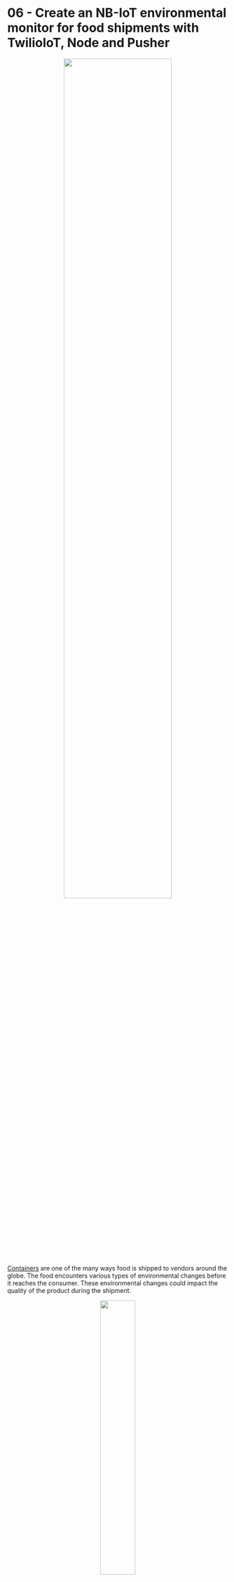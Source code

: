 # 06 - Create an NB-IoT environmental monitor for food shipments with TwilioIoT, Node and Pusher

<p align="center">
  <img width="70%" height="70%" src="https://i.ibb.co/qpk0ZMX/Twilio-Io-T-NBFood-Banner2.png"/>
</p>

[Containers](https://en.wikipedia.org/wiki/Intermodal_container) are one of the many ways food is shipped to vendors around the globe. The food encounters various types of environmental changes before it reaches the consumer. These environmental changes could impact the quality of the product during the shipment. 

<p align="center">
  <img width="40%" height="40%" src="https://i.ibb.co/fF0Gscn/Twiolio-Io-TNBFood01.gif"/>
</p>

Using *[Twilio’s Alfa Developer Kit](https://www.twilio.com/docs/wireless/quickstart/alfa-developer-kit)* that was distributed at [SIGNAL 2018](https://www.twilio.com/signal) we will create a full-stack IoT prototype using the [U.S. T-Mobile NB-IoT](https://www.twilio.com/docs/wireless/nb) network. The rollout of *[NB-IoT](https://www.twilio.com/wireless/narrowband)* provides a new way to create and connect devices with a lifespan of 10 years in the wild. This device will be used to track the [temperature/humidity](http://wiki.seeedstudio.com/Grove-Temperature_and_Humidity_Sensor_Pro/) of a food shipment and infrequently send small packets of data to update a web application.

[![Create an NB-IoT environmental monitor for food shipments with TwilioIoT, Node and Pusher](http://img.youtube.com/vi/N4ZKnuvLjPU/0.jpg)](https://www.youtube.com/watch?v=N4ZKnuvLjPU "Create an NB-IoT environmental monitor for food shipments with TwilioIoT, Node and Pusher")

### Hardware Requirements
* [Twilio Developer Kit for T-Mobile Narrowband](https://www.twilio.com/docs/wireless/quickstart/alfa-developer-kit)
* [Twilio Narrowband SIM](https://www.twilio.com/wireless/narrowband)
* LTE Antenna
* Micro USB cable
* Lithium Battery
* [Seeed Studio Temperature and Humidity sensor](http://wiki.seeedstudio.com/Grove-TemperatureAndHumidity_Sensor/)

### Software Requirements
* [Arduino IDE](https://www.arduino.cc/en/Main/Software)
* [Twilio Breakout SDK](https://github.com/twilio/Breakout_Arduino_Library/tree/master/src/BreakoutSDK)
* [Node.js](https://nodejs.org/en/)
* [Pusher](http://pusher.com/)

## Prepare the hardware
If you are unfamiliar with the Alfa developer kit check out how [“Pioneer NB-IoT with Twilio’s Alfa Development Kit”](https://www.twilio.com/blog/pioneer-nb-iot-with-twilios-alfa-development-kit). This is a great primer for understanding how to connect to T-Mobile’s NB-IoT network with Twilio.

First take out the required components from the Alfa developer kit. 

<p align="center">
  <img width="40%" height="40%" src="https://i.ibb.co/jwvTgqL/Twilio-Timeline-Hardware.jpg"/>
</p>

Attach the [Seeed Studio](https://www.seeedstudio.com/) Temperature and Humidity [DHT11](http://wiki.seeedstudio.com/Grove-TemperatureAndHumidity_Sensor/) sensor.

<p align="center">
  <img width="40%" height="40%" src="https://i.ibb.co/pjtXV2B/Twilio-Timeline-Hardware-Setup.jpg"/>
</p>

Open the Arduino IDE. This developer environment is used to program the developer board. 

We will need to download the Grove Temperature and Humidity Sensor library by [Seeed Studio](https://github.com/Seeed-Studio/Grove_Temperature_And_Humidity_Sensor) to program the DHT11 sensor. 

* Navigate to Sketch > Include Library Manage Libraries.

<p align="center">
  <img width="40%" height="40%" src="https://i.ibb.co/KG78Dv9/Twilio-Timeline-Manage-Libraries.png"/>
</p>

Search for and install the Grove Temperature and Humidity Sensor library by Seeed Studio. 

<p align="center">
  <img width="40%" height="40%" src="https://i.ibb.co/q9vsQmM/Twilio-Timeline-Library-DHT11.png"/>
</p>

After the library is installed we are ready to modify some code. Before we can do this we have to put the developer board into [Bootloader mode](https://www.twilio.com/docs/wireless/quickstart/m2m-commands-wiolte#enter-bootloader-mode). This step is necessary for uploading new code to the board. Once it is in Bootloader mode go back to the Arduino IDE.

## Hack and upload

<p align="center">
  <img width="40%" height="40%" src="https://media.giphy.com/media/ZvLUtG6BZkBi0/giphy.gif"/>
</p>

Open the “Hello World” example in the [Breakout SDK](https://github.com/twilio/Breakout_Arduino_Library) Library folder.

*Navigate to File > Examples > Breakout Arduino Library > Hello World 

<p align="center">
  <img width="40%" height="40%" src="https://i.ibb.co/q5WNcHx/Twilio-Timeline-Hello-World.png"/>
</p>

At the top of the file, underneath #include <stdio.h>, add the DHT11 sensor header file.

``` arduino
#include <DHT.h>
```

Define SENSOR_PIN and the type of temperature humidity sensor as DHT11. This sensor is apart of a family called DHT so it’s important to note that we are using the DHT11. Once defined now we can instantiate a new DHT instance for reading incoming data.

``` arduino
#define SENSOR_PIN (D38)
#define DHTTYPE DHT11 
DHT dht(SENSOR_PIN, DHTTYPE);
```

Navigate to the setup() function and add this line at the top of the function.

``` arduino
  dht.begin();
```
Create a new function between the setup() and loop() functions. Name this function sendDHT11. 

``` arduino
void sendDHT11() {
}
```
Within the function, create the timing logic for reading the DHT11. Add a delay at the end of the block to take a reading every minute.

``` arduino
  static unsigned long last_send = 0;

  if ((last_send == 0) || (millis() - last_send >= SEND_INTERVAL)) {
    last_send = millis();
  }
  delay(60000);
```

Add the temperature and humidity variables to the if-statement underneath the variable last_send. 
 
``` arduino
    float temperature = dht.readTemperature();
    float humidity = dht.readHumidity();

    LOG(L_INFO, "Current temperature [%f] degrees celcius\r\n", temperature);
    LOG(L_INFO, "Current humidity [%f]\r\n", humidity);
```

Create a new char buffer named commandText. Use the snprintf function to create a new data string with the humidity and temperature data from the DHT11 sensor. This function will place the string in the buffer and it can be pointed to by the variable commandText.

``` arduino
char commandText[512];
    snprintf(commandText, 512, "Current humidity [%4.2f] and current temp [%4.2f]", humidity, temperature);
```

This variable is then used point to the string and send a text command over the NB-IoT network using the Breakout SDK.
``` arduino
    breakout->sendTextCommand(commandText);
```

For testing purposes, there are two other things we should do 1) add the Breakout SDK psk_key and 2) alter the interval time for a more responsive example.

Let’s start by replacing the psk_key. Each development board has a unique [SIM ICCID](https://en.wikipedia.org/wiki/Subscriber_identity_module#ICCID) and Pre-Shared Key (psk). The psk for the board needs to be copied into the HelloWorld.ino sketch to the T-Mobile Narrowband network. Follow the instructions below to find your pre-shared key:

<p align="center">
  <img width="40%" height="40%" src="https://i.ibb.co/vP73x86/QEc-QMQGa-Obj-Md-Hx-V7ybgj4-Ffps-t7k-JM534-Q47bv-CQBt-E-width-800.png"/>
</p>

Inside the HelloWorld.ino sketch find the line *psk_key.

1. Navigate to Programmable Wireless in the Twilio Console
2. Click SIMs
3. Find the Narrowband SIM that was previously registered
4. Under the tab Breakout SDK find Credentials
5. Where it says Pre-Shared Key (psk) click the eye logo to reveal the key
6. Copy the psk
7. Paste your psk into the HelloWorld.ino file in the code above

Next, change the setPollingInterval. This determines how often the Breakout SDK will poll for a new Command. Find the line breakout->setPollingInterval.

Change the ‘setPollingInterval’ interval from 10 to 1. This will change the [polling](https://www.twilio.com/docs/wireless/nb#what-is-polling) time from 10 minutes to 1 minute.

``` arduino
breakout->setPollingInterval(1 * 60);
```

With the board still in Bootloader mode, upload the code to the developer board. 

<p align="center">
  <img width="40%" height="40%" src="https://i.ibb.co/v4SBQnr/Twilio-Timeline-Upload.png"/>
</p>

The output of the uploading process should look something like this.

<p align="center">
  <img width="80%" height="80%" src="https://i.ibb.co/rwccdMF/Twilio-Io-T-NBFood-Upload.gif"/>
</p>

Press the RST button on the board to reset the board and start the new program. 

<p align="center">
  <img width="60%" height="60%" src="https://i.ibb.co/zZyVHRf/Twilio-Timeline-RST.jpg"/>
</p>

Open the Serial Monitor and the registration process will start. 

<p align="center">
  <img width="80%" height="80%" src="https://s3.amazonaws.com/com.twilio.prod.twilio-docs/images/hFOkpgeJwhNCYjDWpHEjM2dRQglzP1KJ3ijL_rs5YwRZCY.width-500.png"/>
</p>

After a short period of time, the developer board will connect to the Breakout SDK.

<p align="center">
  <img width="80%" height="80%" src="https://i.ibb.co/ydpLM6z/Twilio-Timeline-Breakout.png"/>
</p>

Once connected to the Breakout SDK, the DHT11 will initialize and the temperature and humidity data will start to flow in the Serial Monitor. 

<p align="center">
  <img width="80%" height="80%" src="https://i.ibb.co/3znrpbQ/Twilio-Io-T-NBfood-Command-Sent.png"/>
</p>

Below is the completed program as a reference	. This code can also be found on the TwilioIoT GitHub.
```arduino
#include <Seeed_ws2812.h>
#include <BreakoutSDK.h>
#include <stdio.h>

#include <DHT.h>
#define SENSOR_PIN (D38)
#define DHTTYPE DHT11 
DHT dht(SENSOR_PIN, DHTTYPE);

#define SEND_INTERVAL (1 * 60 * 1000)
static const char *device_purpose = "Dev-Kit";
static const char *psk_key = "YOUR_PSK";
Breakout *breakout = &Breakout::getInstance();

WS2812 strip = WS2812(1, RGB_LED_PIN);

void enableLed() {
  pinMode(RGB_LED_PWR_PIN, OUTPUT);
  digitalWrite(RGB_LED_PWR_PIN, HIGH);
  strip.begin();
  strip.brightness = 5;
}

void setup() {
  dht.begin();
  owl_log_set_level(L_INFO);
  LOG(L_WARN, "Arduino setup() starting up\r\n");

  enableLed();
  strip.WS2812SetRGB(0, 0x20, 0x20, 0x00);
  strip.WS2812Send();

  breakout->setPurpose(device_purpose);
  breakout->setPSKKey(psk_key);
  breakout->setPollingInterval(1 * 60);  // SET TO 1 MINUTE POLLING

  LOG(L_WARN, "Powering on module and registering...");
  breakout->powerModuleOn();

  const char command[] = "Hello World from BreakoutSDK test app";

  if (breakout->sendTextCommand(command) == COMMAND_STATUS_OK) {
    LOG(L_INFO, "Tx-Command [%s]\r\n", command);
  } else {
    LOG(L_INFO, "Tx-Command ERROR\r\n");
  }

  strip.WS2812SetRGB(0, 0x00, 0x40, 0x00);
  strip.WS2812Send();
  LOG(L_WARN, "... done powering on and registering.\r\n");
  LOG(L_WARN, "Arduino loop() starting up\r\n");
}

void your_application_example() {
  char command[141];
  size_t commandLen = 0;
  bool isBinary     = false;
  static unsigned long last_send = 0;

  if ((last_send == 0) || (millis() - last_send >= SEND_INTERVAL)) {
    last_send = millis();

    float temperature = dht.readTemperature();
    float humidity = dht.readHumidity();

    LOG(L_INFO, "Current temperature [%f] degrees celcius\r\n", temperature);
    LOG(L_INFO, "Current humidity [%f]\r\n", humidity);
    char commandText[512];
    snprintf(commandText, 512, "Current humidity [%4.2f] and current temp [%4.2f]", humidity, temperature);
    breakout->sendTextCommand(commandText);
  }
  delay(60000);
}

void loop() {
  your_application_example();
  breakout->spin();
  delay(50);
}
```
## Creating the project from scratch

<p align="center">
  <img width="40%" height="40%" src="https://media.giphy.com/media/Ro2MgOxH9iaVG/giphy.gif"/>
</p>

Getting more information on each shipment would provide more insight about the freshness of the food during its journey. The data from inside the shipment is sent over the NB-IoT network using the [Breakout SDK](https://github.com/twilio/Breakout_Arduino_Library). The next step is to create an application that can receive the data and use Pusher to update a web page. The completed code can be found on GitHub.

Create a new folder in the directory and then create a new Node application using [npm](https://www.npmjs.com/).

``` node
npm init
```

We will need a few npm packages. for this project. Find package.json and paste in the follow code.

``` node
{
    "name": "TwilioIoT -NBIoT-timeline",
    "version": "0.0.2",
    "description": "Real-time temp/humidity web app using TwilioIoT and T-Mobile's NBIoT network",
    "main": "server.js",
    "scripts": {
        "test": "echo \"Error: no test specified\" && exit 1"
    },
    "author": "cskonopka",
    "license": "MIT",
    "dependencies": {
        "body-parser": "^1.16.1",
        "db": "^1.1.1",
        "dotenv": "^6.2.0",
        "express": "^4.16.4",
        "path": "^0.12.7",
        "pusher": "^2.2.0",
        "twilio": "^3.27.0"
    }
}
```
Next let’s install them.

``` node
npm i
``` 

Great! Now we’re cooking.

## How do you connect the server with the client?

<p align="center">
  <img width="40%" height="40%" src="https://i.ibb.co/6NnPtdH/Twiolio-Io-TNBFood04.gif"/>
</p>

Now that the data is being sent from board using the Breakout SDK, we need a mechanism to push the data received by the server to the client. For this we will use the [Pusher](https://dashboard.pusher.com/accounts/sign_up) API. This API makes it easier for developers to integrate bi-directional communication via [WebSockets](https://en.wikipedia.org/wiki/WebSocket) for web and mobile applications. Go to Pusher and [sign up](https://dashboard.pusher.com/accounts/sign_up) for a free account.

Once the signup process is complete, Pusher will redirect to the project Dashboard. At that point observe the menu on the left side of the page.

<p align="center">
  <img width="10%" height="10%" src="https://i.ibb.co/2jS3ZhR/Twilio-Io-T-Timeline-Create-App.png"/>
</p>

Click Create new app to create a new Channels application. Provide a name for the app and select a cluster where the application will be hosted. Select Javascript as the front-end tech and Node.js as the back-end tech. After filling out the necessary details press Create my app.

<p align="center">
  <img width="40%" height="40%" src="https://i.ibb.co/0MWvVyF/Twilio-Io-T-Timeline-App-Details.png"/>
</p>

Pusher will redirect to the Dashboard once the app is created.

<p align="center">
  <img width="40%" height="40%" src="https://i.ibb.co/FsTNYmP/Twilio-Io-T-Timeline-App-Overview.png"/>
</p>

Press the Channels Apps in the navigation bar on the left.

<p align="center">
  <img width="40%" height="40%" src="https://i.ibb.co/LxT2fx5/Twilio-Io-T-Timeline-Create-Channel.png"/>
</p>

A new menu will appear with all of Channels apps associated with the account. Click the application we just created to go to the application’s dashboard.

<p align="center">
  <img width="40%" height="40%" src="https://i.ibb.co/nkNg16S/Twilio-Io-T-Timeline-Dashboard.png"/>
</p>

Once at the Channels dashboard we need to copy the Pusher credentials. They can be found at the bottom of the page. These credentials will be used in a future step.

<p align="center">
  <img width="40%" height="40%" src="https://i.ibb.co/31zHzxS/Twilio-Io-T-Timeline-Credentials.png"/>
</p>

## Create the server and listen for messages

The server is the connective tissue between the outside world and the web. All of the Commands being sent over the NB-IoT network will be received using Node and Express that we will create together. Within the server, we will create a specific route to receive the data and pass to the client using Pusher. 

In the project folder we created in the previous step, create a new server file called server.js.

``` bash 
touch server.js
```
Open the file and add the following libraries.

``` javascript
var express = require('express');
var path = require('path');
var bodyParser = require('body-parser');
var Pusher = require('pusher');
```

Under the required libraries,instantiate Pusher. Find the credentials that were previously copied and add them to the file. 

``` javascript
var pusher = new Pusher({
    appId: PUSHER_APPID,
    key: PUSHER_KEY,
    secret: PUSHER_SECRET,
    cluster: PUSHER_CLUSTER,
    encrypted: true
});
```

Create a new Express instance that returns middleware that is json compatible. This will allow us to properly parse the incoming Commands from the Narrowband SIM Webhook we will set up later.

``` javascript
var app = express();

app.use(bodyParser.json());
app.use(bodyParser.urlencoded({
    extended: false
}));
```

Define the path of the client-side application. 

``` javascript
app.use(express.static(path.join(__dirname, 'public')));
```

Create a POST method route named “/fromSIM”. This route receives a json formatted request from an incoming Command via a Webhook. Within the method route the newCommand variable is used to parse the json and get the data from req.body.Command. The variable is then pushed from the server-side and to the client-side by using pusher.trigger from the Pusher library.

``` javascript 
app.post('/fromSIM', function(req, res) {
    console.log(req.body);
    var newCommand = {
        name: "Reading Received",
        command: req.body.Command
    }
    pusher.trigger('m2m-commands', 'new_command', newCommand);
    res.json({
        created: true
    });
});
``` 

Export the application using [module.exports](https://nodejs.org/api/modules.html#modules_module_exports).
``` 
module.exports = app;
```

Set up the server to listen for incoming Commands on local port 9050.
``` javascript
app.listen(9050, function() {
    console.log('Example app listening on port 9050!')
});

```
Start the server.

```javascript
node server.js
```
<p align="center">
  <img width="40%" height="40%" src="https://i.ibb.co/Dbr5rvz/Twilio-Io-T-Timeline-Node.png"/>
</p>

## Creating an interactive client

<p align="center">
  <img width="40%" height="40%" src="https://media.giphy.com/media/3oz8xYfQd5358zpL0s/giphy.gif"/>
</p>

The client-side is where the Command data will be received from the server. A function will receive the data from the server, and it will dynamically create new HTML elements. These elements will display the temperature and humidity readings of the remote IoT device. 

Create a file named app.js inside the public folder. These images can be found in this projects GitHub. 

``` bash
mkdir assets
touch app.js
```

Open app.js and add a [Immediately-Invoked Function Expression](https://developer.mozilla.org/en-US/docs/Glossary/IIFE).

``` javascript
(function() {
})();

```

Within the function, we want to add the Pusher code that connects the front-end to the back-end. This will subscribe to a specific <div> within the HTML file and bind the data from the server to a specific HTML element.

``` javascript
Pusher.logToConsole = true;

    var serverUrl = "/",
        commands = [],
        pusher = new Pusher(PUSHER_KEY, {
            cluster: PUSHER_CLUSTER,
            encrypted: true
        }),
        channel = pusher.subscribe('m2m-commands'),
        commandList = document.getElementById('commands-list'),
        commandTemplate = document.getElementById('command-template');

    channel.bind('new_command', newCommandReceived);
```

Create a function within the main function named newCommandReceived. This function will receive the Command data from the server-side and dynamically generate new HTML elements.

``` javascript
    function newCommandReceived(data) {
    }
```

The variables {{name}} and {{command}} inside the HTML element are replaced with new temperature and humidity data reading. This is done using data.name and data.command. 

``` javascript
        var newCommandHtml = commandTemplate.innerHTML.replace('{{name}}', data.name);
        newCommandHtml = newCommandHtml.replace('{{command}}', data.command);
```

A new <div> is created using document.createElement(‘div’), and and then we append the new temperature and humidity data readings to a <div> with the class command.  

``` javascript
        var newCommandNode = document.createElement('div');
        newCommandNode.classList.add('command');
        newCommandNode.innerHTML = newCommandHtml;
        commandList.appendChild(newCommandNode);
```

This new <div> is then dynamically added to the <div> with the class commands-list.

``` javascript
        var parent = document.getElementById("commands-list");
        var nodesSameClass = parent.getElementsByClassName("command");
```

Incoming Commands will dynamically add new <div> blocks beyond the dimensions of the web page. To fix that we need to find out the number of <div> tags that have been dynamically created and limit the number available on the page. So when there are 6 <div> tags on the page, 5 will be erased and the 6th will start a new list. This is quick hack to keep everything on one page.

``` javascript
        if (nodesSameClass.length == "6") {
            for (var i = nodesSameClass.length - 2; 0 <= i; i--)
                if (nodesSameClass[i] && nodesSameClass[i].parentElement)
                    nodesSameClass[i].parentElement.removeChild(nodesSameClass[i]);
        }
```
Great work! Let’s mock up the HTML so it can be dynamically altered.

## Set up the HTML template

The HTML file is the skeleton of the web application and with the previous code it can be dynamically altered. Next, we have to create the template that will update when new readings are received.

Create a new file named index.html in the public folder.

``` bash
touch index.html
```

Below is the entire index.html file. We will not dive into every aspect of the file but we will focus on the highlighted section of the code. 

``` HTML
<!DOCTYPE>
<html>
    <head>
        <title>Twilio Narrowband</title>
        <link rel="stylesheet" href="https://unpkg.com/purecss@0.6.2/build/pure-min.css" integrity="sha384-UQiGfs9ICog+LwheBSRCt1o5cbyKIHbwjWscjemyBMT9YCUMZffs6UqUTd0hObXD" crossorigin="anonymous">
        <script src="https://code.jquery.com/jquery-3.3.1.slim.min.js" integrity="sha384-q8i/X+965DzO0rT7abK41JStQIAqVgRVzpbzo5smXKp4YfRvH+8abtTE1Pi6jizo" crossorigin="anonymous"></script>
        <script src="https://cdnjs.cloudflare.com/ajax/libs/popper.js/1.14.6/umd/popper.min.js" integrity="sha384-wHAiFfRlMFy6i5SRaxvfOCifBUQy1xHdJ/yoi7FRNXMRBu5WHdZYu1hA6ZOblgut" crossorigin="anonymous"></script>
        <script src="https://stackpath.bootstrapcdn.com/bootstrap/4.2.1/js/bootstrap.min.js" integrity="sha384-B0UglyR+jN6CkvvICOB2joaf5I4l3gm9GU6Hc1og6Ls7i6U/mkkaduKaBhlAXv9k" crossorigin="anonymous"></script>
        <link rel="stylesheet" href="https://stackpath.bootstrapcdn.com/bootstrap/4.2.1/css/bootstrap.min.css" integrity="sha384-GJzZqFGwb1QTTN6wy59ffF1BuGJpLSa9DkKMp0DgiMDm4iYMj70gZWKYbI706tWS" crossorigin="anonymous">
        <link rel="stylesheet" href="https://fonts.googleapis.com/css?family=Verdana">
        <link rel="stylesheet" href="./style.css">
        <meta name="viewport" content="width=device-width, initial-scale=1.0">
        <link rel="manifest" href="/manifest.json">
        <meta name="msapplication-TileColor" content="#ffffff">
        <!-- <meta name="msapplication-TileImage" content="/ms-icon-144x144.png"> -->
        <meta name="theme-color" content="#ffffff">
    </head>
    <body>
        <div class="container-fluid">
            <section>
                <div class="m2m-commands">
                    <div class="container">
                        <div class="icon">
                            <div class="row">
                                <img style="height:35%; margin: auto;" src="./assets/twilio.png">
                            </div>
                        </div>
                        <div class="centerdiv">
                            <div class="row">
                                <div class="commands-list" id="commands-list">
                                    <script id="command-template" type="text/x-template">
                                    <div class="user-icon">
                                        <img class="imgstyle" src="./assets/check.png" />
                                    </div>
                                    <div class="command-info">
                                        <div class="row">
                                            <div class="name">{{name}}</div>
                                        </div>
                                        <div class="row">
                                            <div class="text"><em>{{command}}</em></div>
                                        </div>
                                    </div>
                                    </script>
                                </div>
                            </div>
                        </div>
                    </div>
                </div>
            </section>
        </div>
        <script type="text/javascript" src="https://js.pusher.com/3.2/pusher.min.js"></script>
        <script type="text/javascript" src="./app.js"></script>
    </body>
</html>
```
This section of HTML is dynamically altered by new data readings from the Breakout SDK. When the data is received by the Express server it is routed to a function and is passed to the client-side. This function dynamically adds HTML elements and the data is added to the variables {{name}} and {{command}}. When the process is complete a new block of HTML is created with the temperature/humidity reading from the remote IoT device.

``` html
<div class="commands-list" id="commands-list">
                                    <script id="command-template" type="text/x-template">
                                    <div class="user-icon">
                                        <img class="imgstyle" src="./assets/check.png" />
                                    </div>
                                    <div class="command-info">
                                        <div class="row">
                                            <div class="name">{{name}}</div>
                                        </div>
                                        <div class="row">
                                            <div class="text"><em>{{command}}</em></div>
                                        </div>
                                    </div>
                                    </script>
                                </div>
```

The stylesheet used for the web app, style.css, can be found in the TwilioIoT GitHub repository for this post.

## Connect the two worlds with a webhook

Connecting the Breakout SDK to the Node server is the last step needed to connect all of the applications elements. 

When the device sends a machine-to-machine Command to Twilio a webhook is sent to the [Commands Callback Url](https://www.twilio.com/docs/wireless/api/sim#instance-post-parameters-optional). Ngrok will be used to receive the webhook and  route it to the server running locally. 

Start a new ngrok instance on the same port where the server is running. 

``` ngrok http 9050 ```

Copy the Forwarding url that was created with ngrok. Note that the Forwarding url will change each time ngrok is started. This behavior can be changed by defining a subdomain using a command-line flag.

```
http://3c2a36e0.ngrok.io
```

<p align="center">
  <img width="40%" height="40%" src="https://i.ibb.co/f4xGzDn/Twilio-Io-T-Timeline-Ngrok.png"/>
</p>

Next we want to add Forwarding url to the Commands Callback Url. 

1. [Navigate to Programmable Wireless in the Twilio console](https://www.twilio.com/console/wireless/simshttps://www.twilio.com/console/wireless/sims)
2. Locate the Narrowband SIM that you previously registered under SIM
3. Under the Configure tab you will find the Commands Callback Url
4. Paste the ngrok Forwarding address into text box and add the previously created server route to the end of the url.

``` http://3c2a36e0.ngrok.io/fromSIM ```

<p align="center">
  <img width="40%" height="40%" src="https://i.ibb.co/g3gsQsC/Twilio-Io-T-Timeline-Commands-Callback-Url.png"/>
</p>

Press save. 

We are connected, let’s test it out!

## Time to check the shipment

<p align="center">
  <img width="40%" height="40%" src="https://i.ibb.co/ZWPBwg9/Twiolio-Io-T-NBFood-09.gif"/>
</p>

Open a web browser and type in localhost:9050.

<p align="center">
  <img width="40%" height="40%" src="https://i.ibb.co/XJgkJgD/Twilio-Io-T-Timeline-Browser.png"/>
</p>

Watch the machine-to-machine Commands reach the Node server.

<p align="center">
  <img width="40%" height="40%" src="https://i.ibb.co/tJWPYmb/Twilio-Io-T-Timeline-Node-Received.png"/>
</p>

And this is what it looks like when the data reaches the web browser.

<p align="center">
  <img width="40%" height="40%" src="https://i.ibb.co/ZGXwQBk/Twilio-Io-T-NBfood-Command-Received.png"/>
</p>

You just create a full-stack IoT prototype!

<p align="center">
  <img width="40%" height="40%" src="https://media.giphy.com/media/d31w24psGYeekCZy/giphy.gif"/>
</p>

## Prototyping the future of IoT

IoT is not just software, hardware, or even cloud technology. It is about interconnectivity with intent. Developing experimental prototypes like this “smart container app” is how an individual could bring their idea and create an [PoC](https://en.wikipedia.org/wiki/Proof_of_concept). After several iterations it could potentially become a production ready device. 

Environment tracking could be applied to several types of industries such as:
* [Smart Buildings](https://en.wikipedia.org/wiki/Mobile_asset_management)
* [Precision agriculture](https://en.wikipedia.org/wiki/Smart_device)
* [Smart Manufacturing](https://en.wikipedia.org/wiki/Industry_4.0)

This project, along with other projects, can be found on the [TwilioIoT GitHub](https://github.com/cskonopka/TwilioIoT). If you are interested in learning about other pieces of hardware that can send machine-to-machine (M2M) Commands with TwilioIoT check out the [Twilio Machine-to-Machine Quickstarts](https://www.twilio.com/docs/wireless). 

Feel free to reach out with any questions or curiousity. Drop me a line if you have any cool IoT projects.
* Email: ckonopka@twilio.com
* Github: [cskonopka](http://github.com/cskonopka)
* Twitter: [@cskonopka](http://twitter.com/cskonopka)
